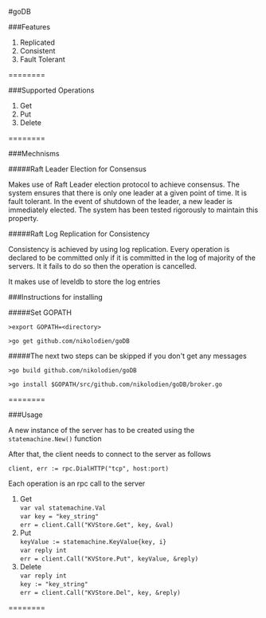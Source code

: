 #goDB

###Features

1. Replicated
2. Consistent
3. Fault Tolerant

========

###Supported Operations

1. Get
2. Put
3. Delete

========

###Mechnisms 

#####Raft Leader Election for Consensus

Makes use of Raft Leader election protocol to achieve consensus. The system ensures that there is only one leader at a given point of time. It is fault tolerant. In the event of shutdown of the leader, a new leader is immediately elected. The system has been tested rigorously to maintain this property.

#####Raft Log Replication for Consistency

Consistency is achieved by using log replication. Every operation is declared to be committed only if it is committed in the log of majority of the servers. It it fails to do so then the operation is cancelled.

It makes use of leveldb to store the log entries

###Instructions for installing

#####Set GOPATH

``>export GOPATH=<directory>``

``>go get github.com/nikolodien/goDB``

#####The next two steps can be skipped if you don't get any messages

``>go build github.com/nikolodien/goDB``

``>go install $GOPATH/src/github.com/nikolodien/goDB/broker.go``

========

###Usage

A new instance of the server has to be created using the <code>statemachine.New()</code> function

After that, the client needs to connect to the server as follows

<code>client, err := rpc.DialHTTP("tcp", host:port)</code>

Each operation is an rpc call to the server

1. Get  
    <code>var val statemachine.Val</code>  
		<code>var key = "key_string"</code>  
		<code>err = client.Call("KVStore.Get", key, &val)</code>  
2. Put   
    <code>keyValue := statemachine.KeyValue{key, i}</code>  
		<code>var reply int</code>  
		<code>err = client.Call("KVStore.Put", keyValue, &reply)</code>  
3. Delete  
    <code>var reply int</code>  
    <code>key := "key_string"</code>  
		<code>err = client.Call("KVStore.Del", key, &reply)</code>  

========
